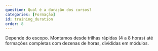 ```yaml
---
question: Qual é a duração dos cursos?
categories: [Formação]
id: training_duration
order: 8
---
```


Depende do escopo. Montamos desde trilhas rápidas (4 a 8 horas) até formações completas com dezenas de horas, divididas em módulos.